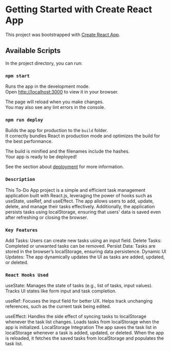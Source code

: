 # Getting Started with Create React App

This project was bootstrapped with [Create React App](https://github.com/facebook/create-react-app).

## Available Scripts

In the project directory, you can run:

### `npm start`

Runs the app in the development mode.\
Open [http://localhost:3000](http://localhost:3000) to view it in your browser.

The page will reload when you make changes.\
You may also see any lint errors in the console.

### `npm run deploy`

Builds the app for production to the `build` folder.\
It correctly bundles React in production mode and optimizes the build for the best performance.

The build is minified and the filenames include the hashes.\
Your app is ready to be deployed!

See the section about [deployment](https://facebook.github.io/create-react-app/docs/deployment) for more information.

### `Description`
This To-Do App project is a simple and efficient task management application built with React.js, leveraging the power of hooks such as useState, useRef, and useEffect. The app allows users to add, update, delete, and manage their tasks effectively. Additionally, the application persists tasks using localStorage, ensuring that users' data is saved even after refreshing or closing the browser.

### `Key Features`
Add Tasks: Users can create new tasks using an input field.
Delete Tasks: Completed or unwanted tasks can be removed.
Persist Data: Tasks are stored in the browser’s localStorage, ensuring data persistence.
Dynamic UI Updates: The app dynamically updates the UI as tasks are added, updated, or deleted.

### `React Hooks Used`
useState:
Manages the state of tasks (e.g., list of tasks, input values).
Tracks UI states like form input and task completion.

useRef:
Focuses the input field for better UX.
Helps track unchanging references, such as the current task being edited.

useEffect:
Handles the side effect of syncing tasks to localStorage whenever the task list changes.
Loads tasks from localStorage when the app is initialized.
LocalStorage Integration
The app saves the task list in localStorage whenever a task is added, updated, or deleted.
When the app is reloaded, it fetches the saved tasks from localStorage and populates the task list.
